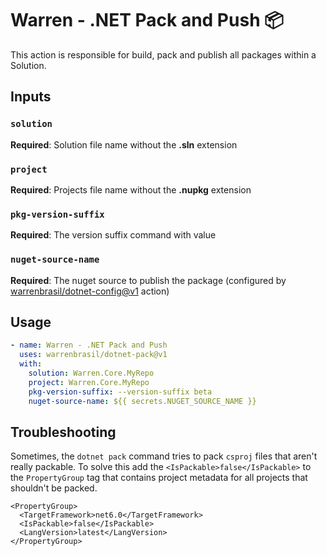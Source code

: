 # Warren - .NET Pack and Push :package:

This action is responsible for build, pack and publish all packages within a Solution.

## Inputs

### `solution`

**Required**: Solution file name without the **.sln** extension

### `project`

**Required**: Projects file name without the **.nupkg** extension

### `pkg-version-suffix`

**Required**: The version suffix command with value

### `nuget-source-name`

**Required**: The nuget source to publish the package (configured by [warrenbrasil/dotnet-config@v1](https://github.com/marketplace/actions/warren-configure-net-sdk) action)

## Usage

```yml
- name: Warren - .NET Pack and Push
  uses: warrenbrasil/dotnet-pack@v1
  with:
    solution: Warren.Core.MyRepo
    project: Warren.Core.MyRepo
    pkg-version-suffix: --version-suffix beta
    nuget-source-name: ${{ secrets.NUGET_SOURCE_NAME }}
```

## Troubleshooting

Sometimes, the `dotnet pack` command tries to pack `csproj` files that aren't really packable. To solve this add the `<IsPackable>false</IsPackable>` to the `PropertyGroup` tag that contains project metadata for all projects that shouldn't be packed.

```csproj
<PropertyGroup>
  <TargetFramework>net6.0</TargetFramework>
  <IsPackable>false</IsPackable>
  <LangVersion>latest</LangVersion>
</PropertyGroup>
```
